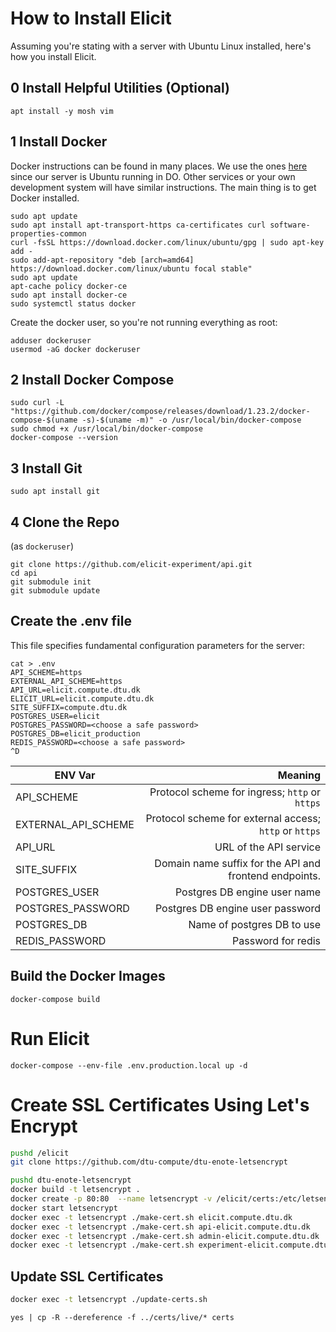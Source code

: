 # How to Install Elicit

Assuming you're stating with a server with Ubuntu Linux installed, here's how you install Elicit. 

## 0 Install Helpful Utilities (Optional)

```
apt install -y mosh vim

```

## 1 Install Docker

Docker instructions can be found in many places. We use the ones [here](https://www.digitalocean.com/community/tutorials/how-to-install-and-use-docker-on-ubuntu-20-04) since our server is Ubuntu running in DO. Other services or your own development system will have similar instructions. The main thing is to get Docker installed.

```
sudo apt update
sudo apt install apt-transport-https ca-certificates curl software-properties-common
curl -fsSL https://download.docker.com/linux/ubuntu/gpg | sudo apt-key add -
sudo add-apt-repository "deb [arch=amd64] https://download.docker.com/linux/ubuntu focal stable"
sudo apt update
apt-cache policy docker-ce
sudo apt install docker-ce
sudo systemctl status docker

```

Create the docker user, so you're not running everything as root:

```
adduser dockeruser
usermod -aG docker dockeruser
```


## 2 Install Docker Compose

```
sudo curl -L "https://github.com/docker/compose/releases/download/1.23.2/docker-compose-$(uname -s)-$(uname -m)" -o /usr/local/bin/docker-compose
sudo chmod +x /usr/local/bin/docker-compose
docker-compose --version
```

## 3 Install Git

```
sudo apt install git 
```

## 4 Clone the Repo

(as `dockeruser`)

````
git clone https://github.com/elicit-experiment/api.git
cd api
git submodule init
git submodule update
````

## Create the .env file

This file specifies fundamental configuration parameters for the server:

```
cat > .env
API_SCHEME=https
EXTERNAL_API_SCHEME=https
API_URL=elicit.compute.dtu.dk
ELICIT_URL=elicit.compute.dtu.dk
SITE_SUFFIX=compute.dtu.dk
POSTGRES_USER=elicit
POSTGRES_PASSWORD=<choose a safe password>
POSTGRES_DB=elicit_production
REDIS_PASSWORD=<choose a safe password>
^D 
```

| ENV Var           | Meaning |
|-------------------|------:|
| API_SCHEME          | Protocol scheme for ingress; `http` or `https` |
| EXTERNAL_API_SCHEME | Protocol scheme for external access; `http` or `https` |
| API_URL             | URL of the API service |
| SITE_SUFFIX         | Domain name suffix for the API and frontend endpoints. |
| POSTGRES_USER       | Postgres DB engine user name |
| POSTGRES_PASSWORD   | Postgres DB engine user password |
| POSTGRES_DB         | Name of postgres DB to use |
| REDIS_PASSWORD      | Password for redis |


## Build the Docker Images

```
docker-compose build
```

# Run Elicit

```
docker-compose --env-file .env.production.local up -d
```


# Create SSL Certificates Using Let's Encrypt

```bash
pushd /elicit
git clone https://github.com/dtu-compute/dtu-enote-letsencrypt

pushd dtu-enote-letsencrypt
docker build -t letsencrypt .
docker create -p 80:80  --name letsencrypt -v /elicit/certs:/etc/letsencrypt -t letsencrypt
docker start letsencrypt
docker exec -t letsencrypt ./make-cert.sh elicit.compute.dtu.dk
docker exec -t letsencrypt ./make-cert.sh api-elicit.compute.dtu.dk
docker exec -t letsencrypt ./make-cert.sh admin-elicit.compute.dtu.dk
docker exec -t letsencrypt ./make-cert.sh experiment-elicit.compute.dtu.dk
```


## Update SSL Certificates

```bash
docker exec -t letsencrypt ./update-certs.sh
```
 
 ```
 yes | cp -R --dereference -f ../certs/live/* certs
 ```
